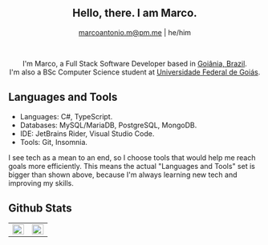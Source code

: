 <div align="center">

<h2>Hello, there. I am Marco.</h2>

marcoantonio.m@pm.me | he/him

<br/>

I'm Marco, a Full Stack Software Developer based in [Goiânia, Brazil](https://en.wikipedia.org/wiki/Goi%C3%A2nia).
<br/>
I'm also a BSc Computer Science student at [Universidade Federal de Goiás](ufg.br).

</div>


## Languages and Tools

- Languages: C#, TypeScript.
- Databases: MySQL/MariaDB, PostgreSQL, MongoDB.
- IDE: JetBrains Rider, Visual Studio Code.
- Tools: Git, Insomnia.

I see tech as a mean to an end, so I choose tools that would help me reach goals more efficiently. This means the actual "Languages and Tools" set is bigger than shown above, because I'm always learning new tech and improving my skills.

## Github Stats

<table><tr><td valign="top" width="50%">

<img src="https://github-readme-stats.vercel.app/api?username=marcodsl&show_icons=true&count_private=true&hide_border=true" align="left" style="width: 100%" />

</td><td valign="top" width="50%">

<img src="https://github-readme-stats.vercel.app/api/top-langs/?username=marcodsl&hide_border=true&layout=compact&hide=rescript" align="left" style="width: 100%" />

</td></tr></table>
